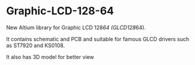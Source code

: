 # Graphic-LCD-128-64
New Altium library for Graphic LCD 128*64 (GLCD128*64).

It contains schematic and PCB and suitable for famous GLCD drivers such as ST7920 and KS0108.

It also has 3D model for better view

